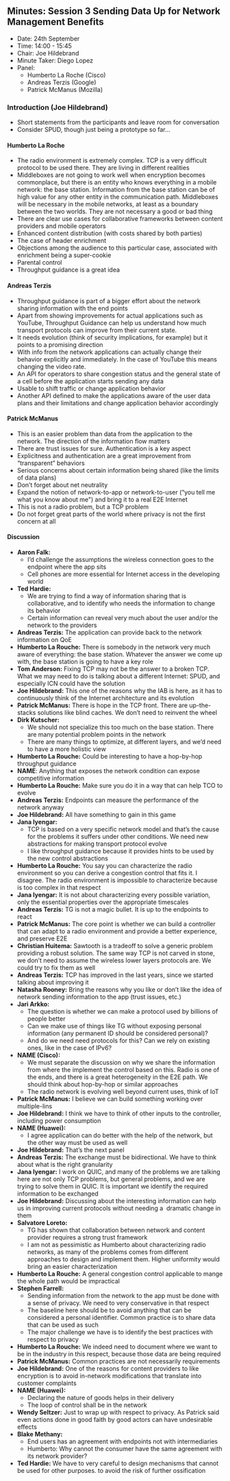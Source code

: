 ## Minutes: Session 3 Sending Data Up for Network Management Benefits
* Date: 24th September
* Time: 14:00 - 15:45
* Chair: Joe Hildebrand
* Minute Taker: Diego Lopez
* Panel:
  * Humberto La Roche (Cisco)
  * Andreas Terzis (Google)
  * Patrick McManus (Mozilla)

### Introduction (Joe Hildebrand)
* Short statements from the participants and leave room for conversation
* Consider SPUD, though just being a prototype so far… 

#### Humberto La Roche
* The radio environment is extremely complex. TCP is a very difficult protocol to be used there. They are living in different realities
* Middleboxes are not going to work well when encryption becomes commonplace, but there is an entity who knows everything in a mobile network: the base station. Information from the base station can be of high value for any other entity in the communication path. Middleboxes will be necessary in the mobile networks, at least as a boundary between the two worlds. They are not necessary a good or bad thing
* There are clear use cases for collaborative frameworks between content providers and mobile operators
* Enhanced content distribution (with costs shared by both parties)
* The case of header enrichment
* Objections among the audience to this particular case, associated with enrichment being a super-cookie
* Parental control
* Throughput guidance is a great idea

#### Andreas Terzis
* Throughput guidance is part of a bigger effort about the network sharing information with the end points
* Apart from showing improvements for actual applications such as YouTube, Throughput Guidance can help us understand how much transport protocols can improve from their current state. 
* It needs evolution (think of security implications, for example) but it points to a promising direction
* With info from the network applications can actually change their behavior explicitly and immediately. In the case of YouTube this means changing the video rate. 
* An API for operators to share congestion status and the general state of a cell before the application starts sending any data
* Usable to shift traffic or change application behavior
* Another API defined to make the applications aware of the user data plans and their limitations and change application behavior accordingly

#### Patrick McManus
* This is an easier problem than data from the application to the network. The direction of the information flow matters
* There are trust issues for sure. Authentication is a key aspect
* Explicitness and authentication are a great improvement from “transparent” behaviors
* Serious concerns about certain information being shared (like the limits of data plans)
* Don’t forget about net neutrality
* Expand the notion of network-to-app or network-to-user (“you tell me what you know about me") and bring it to a real E2E Internet
* This is not a radio problem, but a TCP problem
* Do not forget great parts of the world where privacy is not the first concern at all

#### Discussion
* __Aaron Falk:__
    *    I’d challenge the assumptions the wireless connection goes to the endpoint where the app sits
    *    Cell phones are more essential for Internet access in the developing world
* __Ted Hardie:__
    *    We are trying to find a way of information sharing that is collaborative, and to identify who needs the information to change its behavior
    *    Certain information can reveal very much about the user and/or the network to the providers
* __Andreas Terzis:__ The application can provide back to the network information on QoE
* __Humberto La Rouche:__ There is somebody in the network very much aware of everything: the base station. Whatever the answer we come up with, the base station is going to have a key role
* __Tom Anderson:__ Fixing TCP may not be the answer to a broken TCP. What we may need to do is talking about a different Internet: SPUD, and especially ICN could have the solution
* __Joe Hildebrand:__ This one of the reasons why the IAB is here, as it has to continuously think of the Internet architecture and its evolution
* __Patrick McManus:__ There is hope in the TCP front. There are up-the-stacks solutions like blind caches. We don’t need to reinvent the wheel
* __Dirk Kutscher:__
    *    We should not specialize this too much on the base station. There are many potential problem points in the network
    *    There are many things to optimize, at different layers, and we’d need to have a more holistic view
* __Humberto La Rouche:__ Could be interesting to have a hop-by-hop throughput guidance
* __NAME__: Anything that exposes the network condition can expose competitive information
* __Humberto La Rouche:__ Make sure you do it in a way that can help TCO to evolve
* __Andreas Terzis:__ Endpoints can measure the performance of the network anyway
* __Joe Hildebrand:__ All have something to gain in this game
* __Jana Iyengar:__
    *    TCP is based on a very specific network model and that’s the cause for the problems it suffers under other conditions. We need new abstractions for making transport protocol evolve
    *    I like throughput guidance because it provides hints to be used by the new control abstractions
* __Humberto La Rouche:__ You say you can characterize the radio environment so you can derive a congestion control that fits it. I disagree. The radio environment is impossible to characterize because is too complex in that respect
* __Jana Iyengar:__ It is not about characterizing every possible variation, only the essential properties over the appropriate timescales
* __Andreas Terzis:__ TG is not a magic bullet. It is up to the endpoints to react
* __Patrick McManus:__ The core point is whether we can build a controller that can adapt to a radio environment and provide a better experience, and preserve E2E
* __Christian Huitema:__ Sawtooth is a tradeoff to solve a generic problem providing a robust solution. The same way TCP is not carved in stone, we don’t need to assume the wireless lower layers protocols are. We could try to fix them as well
* __Andreas Terzis:__ TCP has improved in the last years, since we started talking about improving it
* __Natasha Rooney:__ Bring the reasons why you like or don’t like the idea of network sending information to the app (trust issues, etc.)
* __Jari Arkko:__
    *    The question is whether we can make a protocol used by billions of people better
    *    Can we make use of things like TG without exposing personal information (any permanent ID should be considered personal)?
    *    And do we need need protocols for this? Can we rely on existing ones, like in the case of IPv6?
* __NAME (Cisco):__
    *    We must separate the discussion on why we share the information from where the implement the control based on this. Radio is one of the ends, and there is a great heterogeneity in the E2E path. We should think about hop-by-hop or similar approaches
    *    The radio network is evolving well beyond current uses, think of IoT
* __Patrick McManus:__ I believe we can build something working over multiple-lins
* __Joe Hildebrand:__ I think we have to think of other inputs to the controller, including power consumption 
* __NAME (Huawei):__
    *    I agree application can do better with the help of the network, but the other way must be used as well
* __Joe Hildebrand:__ That’s the next panel
* __Andreas Terzis:__ The exchange must be bidirectional. We have to think about what is the right granularity
* __Jana Iyengar:__ I work on QUIC, and many of the problems we are talking here are not only TCP problems, but general problems, and we are trying to solve them in QUIC. It is important we identify the required information to be exchanged
* __Joe Hildebrand:__ Discussing about the interesting information can help us in improving current protocols without needing a  dramatic change in them
* __Salvatore Loreto:__
    *    TG has shown that collaboration between network and content provider requires a strong trust framework
    *    I am not as pessimistic as Humberto about characterizing radio networks, as many of the problems comes from different approaches to design and implement them. Higher uniformity would bring an easier characterization
* __Humberto La Rouche:__ A general congestion control applicable to mange the whole path would be impractical
* __Stephen Farrell:__
    *    Sending information from the network to the app must be done with a sense of privacy. We need to very conservative in that respect
    *    The baseline here should be to avoid anything that can be considered a personal identifier. Common practice is to share data that can be used as such
    *    The major challenge we have is to identify the best practices with respect to privacy
* __Humberto La Rouche:__ We indeed need to document where we want to be in the industry in this respect, because those data are being required
* __Patrick McManus:__ Common practices are not necessarily requirements
* __Joe Hildebrand:__ One of the reasons for content providers to like encryption is to avoid in-network modifications that translate into customer complaints
* __NAME (Huawei):__
    *    Declaring the nature of goods helps in their delivery
    *    The loop of control shall be in the network
* __Wendy Seltzer:__ Just to wrap up with respect to privacy. As Patrick said even actions done in good faith by good actors can have undesirable effects
* __Blake Methany:__
    *    End users has an agreement with endpoints not with intermediaries
    *    Humberto: Why cannot the consumer have the same agreement with its network provider?
* __Ted Hardie:__ We have to very careful to design mechanisms that cannot be used for other purposes. to avoid the risk of further ossification 
